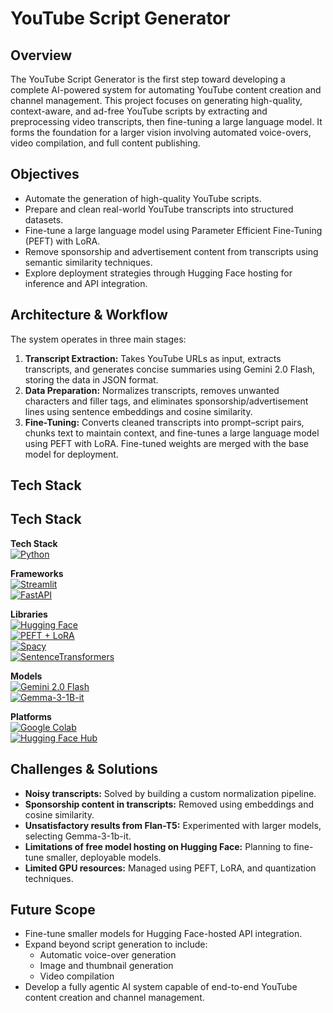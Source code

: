 # YouTube Script Generator

## Overview
The YouTube Script Generator is the first step toward developing a complete AI-powered system for automating YouTube content creation and channel management. This project focuses on generating high-quality, context-aware, and ad-free YouTube scripts by extracting and preprocessing video transcripts, then fine-tuning a large language model. It forms the foundation for a larger vision involving automated voice-overs, video compilation, and full content publishing.

## Objectives
- Automate the generation of high-quality YouTube scripts.  
- Prepare and clean real-world YouTube transcripts into structured datasets.  
- Fine-tune a large language model using Parameter Efficient Fine-Tuning (PEFT) with LoRA.  
- Remove sponsorship and advertisement content from transcripts using semantic similarity techniques.  
- Explore deployment strategies through Hugging Face hosting for inference and API integration.

## Architecture & Workflow 
The system operates in three main stages:  
1. **Transcript Extraction:** Takes YouTube URLs as input, extracts transcripts, and generates concise summaries using Gemini 2.0 Flash, storing the data in JSON format.  
2. **Data Preparation:** Normalizes transcripts, removes unwanted characters and filler tags, and eliminates sponsorship/advertisement lines using sentence embeddings and cosine similarity.  
3. **Fine-Tuning:** Converts cleaned transcripts into prompt–script pairs, chunks text to maintain context, and fine-tunes a large language model using PEFT with LoRA. Fine-tuned weights are merged with the base model for deployment.

## Tech Stack

## Tech Stack

**Tech Stack**  
[![Python](https://img.shields.io/badge/Python-3776AB?style=for-the-badge&logo=python&logoColor=white)](https://www.python.org/)  

**Frameworks**  
[![Streamlit](https://img.shields.io/badge/Streamlit-FF4B4B?style=for-the-badge&logo=streamlit&logoColor=white)](https://streamlit.io/)  
[![FastAPI](https://img.shields.io/badge/FastAPI-009688?style=for-the-badge&logo=fastapi&logoColor=white)](https://fastapi.tiangolo.com/)  

**Libraries**  
[![Hugging Face](https://img.shields.io/badge/HuggingFace-FDAF0A?style=for-the-badge&logo=huggingface&logoColor=white)](https://huggingface.co/)  
[![PEFT + LoRA](https://img.shields.io/badge/PEFT-LoRA-4B9CE2?style=for-the-badge)](#)  
[![Spacy](https://img.shields.io/badge/Spacy-09A3D5?style=for-the-badge&logo=spacy&logoColor=white)](https://spacy.io/)  
[![SentenceTransformers](https://img.shields.io/badge/SentenceTransformers-FF6F61?style=for-the-badge)](https://www.sbert.net/)  

**Models**  
[![Gemini 2.0 Flash](https://img.shields.io/badge/Gemini2.0-9C27B0?style=for-the-badge)](#)  
[![Gemma-3-1B-it](https://img.shields.io/badge/Gemma3-1B-FF9800?style=for-the-badge)](#)  

**Platforms**  
[![Google Colab](https://img.shields.io/badge/Google_Colab-F9AB00?style=for-the-badge&logo=googlecolab&logoColor=white)](https://colab.research.google.com/)  
[![Hugging Face Hub](https://img.shields.io/badge/HuggingFaceHub-FDAF0A?style=for-the-badge&logo=huggingface&logoColor=white)](https://huggingface.co/)



## Challenges & Solutions
- **Noisy transcripts:** Solved by building a custom normalization pipeline.  
- **Sponsorship content in transcripts:** Removed using embeddings and cosine similarity.  
- **Unsatisfactory results from Flan-T5:** Experimented with larger models, selecting Gemma-3-1b-it.  
- **Limitations of free model hosting on Hugging Face:** Planning to fine-tune smaller, deployable models.  
- **Limited GPU resources:** Managed using PEFT, LoRA, and quantization techniques.

## Future Scope
- Fine-tune smaller models for Hugging Face-hosted API integration.  
- Expand beyond script generation to include:  
  - Automatic voice-over generation  
  - Image and thumbnail generation  
  - Video compilation  
- Develop a fully agentic AI system capable of end-to-end YouTube content creation and channel management.
